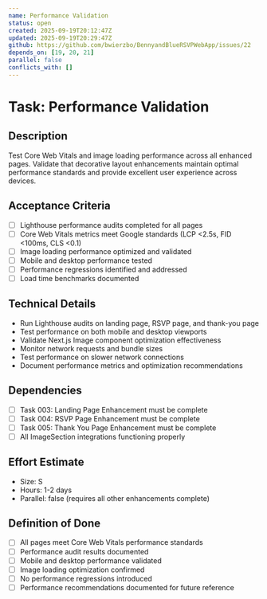 ```yaml
---
name: Performance Validation
status: open
created: 2025-09-19T20:12:47Z
updated: 2025-09-19T20:29:47Z
github: https://github.com/bwierzbo/BennyandBlueRSVPWebApp/issues/22
depends_on: [19, 20, 21]
parallel: false
conflicts_with: []
---
```


# Task: Performance Validation

## Description
Test Core Web Vitals and image loading performance across all enhanced pages. Validate that decorative layout enhancements maintain optimal performance standards and provide excellent user experience across devices.

## Acceptance Criteria
- [ ] Lighthouse performance audits completed for all pages
- [ ] Core Web Vitals metrics meet Google standards (LCP <2.5s, FID <100ms, CLS <0.1)
- [ ] Image loading performance optimized and validated
- [ ] Mobile and desktop performance tested
- [ ] Performance regressions identified and addressed
- [ ] Load time benchmarks documented

## Technical Details
- Run Lighthouse audits on landing page, RSVP page, and thank-you page
- Test performance on both mobile and desktop viewports
- Validate Next.js Image component optimization effectiveness
- Monitor network requests and bundle sizes
- Test performance on slower network connections
- Document performance metrics and optimization recommendations

## Dependencies
- [ ] Task 003: Landing Page Enhancement must be complete
- [ ] Task 004: RSVP Page Enhancement must be complete
- [ ] Task 005: Thank You Page Enhancement must be complete
- [ ] All ImageSection integrations functioning properly

## Effort Estimate
- Size: S
- Hours: 1-2 days
- Parallel: false (requires all other enhancements complete)

## Definition of Done
- [ ] All pages meet Core Web Vitals performance standards
- [ ] Performance audit results documented
- [ ] Mobile and desktop performance validated
- [ ] Image loading optimization confirmed
- [ ] No performance regressions introduced
- [ ] Performance recommendations documented for future reference
